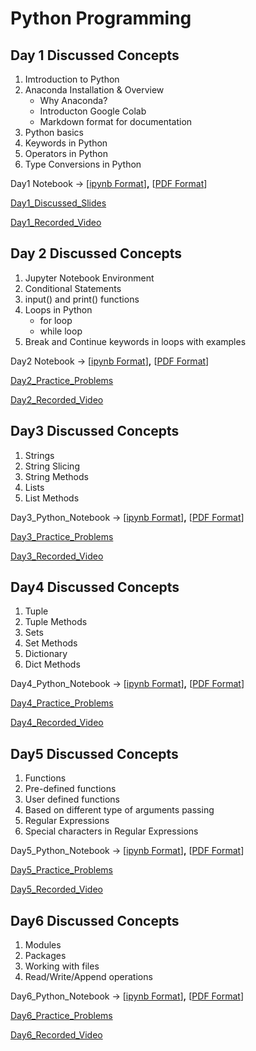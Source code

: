# Python Programming


## Day 1 Discussed Concepts

1. Imtroduction to Python
2. Anaconda Installation & Overview
    - Why Anaconda?
    - Introducton Google Colab
    - Markdown format for documentation
3. Python basics
4. Keywords in Python
4. Operators in Python
5. Type Conversions in Python

Day1 Notebook → [[ipynb Format](https://github.com/AP-Skill-Development-Corporation/Python-FDP-TEAM-1-1/blob/master/Day1_18May2020/Day1.ipynb)]**,** [[PDF Format](https://github.com/AP-Skill-Development-Corporation/Python-FDP-TEAM-1-1/blob/master/Day1_18May2020/Day1.pdf)]

[Day1_Discussed_Slides](https://github.com/AP-Skill-Development-Corporation/Python-FDP-TEAM-1-1/blob/master/Day1_18May2020/presentationDay1%20(1).pdf)

[Day1_Recorded_Video](https://transcripts.gotomeeting.com/#/s/c6060e7e64c28158f286520b552df4c391e2f44db9dce6b3c8ff0c8a6e28a3c2)

## Day 2 Discussed Concepts

1. Jupyter Notebook Environment
2. Conditional Statements
3. input() and print() functions
4. Loops in Python
    - for loop
    - while loop
5. Break and Continue keywords in loops with examples

Day2 Notebook → [[ipynb Format](https://github.com/AP-Skill-Development-Corporation/Python-FDP-TEAM-1-1/blob/master/Day2_19May2020/Day2.ipynb)]**,** [[PDF Format](https://github.com/AP-Skill-Development-Corporation/Python-FDP-TEAM-1-1/blob/master/Day2_19May2020/Day2.pdf)]

[Day2_Practice_Problems](https://github.com/AP-Skill-Development-Corporation/Python-FDP-TEAM-1-1/blob/master/Day2_19May2020/practice.ipynb)

[Day2_Recorded_Video](https://transcripts.gotomeeting.com/#/s/a13a7b9a53b183b3bfab87c4fab42aeaf03ca074f02323df49d3c6f7cefdd385)

## Day3 Discussed Concepts

1. Strings
2. String Slicing
3. String Methods
4. Lists
5. List Methods

Day3_Python_Notebook → [[ipynb Format](https://github.com/AP-Skill-Development-Corporation/Python-FDP-TEAM-1-1/blob/master/Day3_20May2020/Day3.ipynb)]**,** [[PDF Format](https://github.com/AP-Skill-Development-Corporation/Python-FDP-TEAM-1-1/blob/master/Day3_20May2020/Day3.pdf)]

[Day3_Practice_Problems](https://github.com/AP-Skill-Development-Corporation/Python-FDP-TEAM-1-1/blob/master/Day3_20May2020/Day3_practice_problems.ipynb)

[Day3_Recorded_Video](https://transcripts.gotomeeting.com/#/s/56c374a244de784081cc6f42d0f65ef55a525ac081c89a02b5b227c7bc45862c)

## Day4 Discussed Concepts

1. Tuple
2. Tuple Methods
3. Sets
4. Set Methods
5. Dictionary
6. Dict Methods

Day4_Python_Notebook → [[ipynb Format](https://github.com/AP-Skill-Development-Corporation/Python-FDP-TEAM-1-1/blob/master/Day4_21May2020/Day4.ipynb)]**,** [[PDF Format](https://github.com/AP-Skill-Development-Corporation/Python-FDP-TEAM-1-1/blob/master/Day4_21May2020/Day4.pdf)]

[Day4_Practice_Problems](https://github.com/AP-Skill-Development-Corporation/Python-FDP-TEAM-1-1/blob/master/Day4_21May2020/Day4_Practice_Problems.ipynb)

[Day4_Recorded_Video](https://transcripts.gotomeeting.com/#/s/87146b40cd994999352cd29e281c41e7ba7c1996486a10808b46f8e3aa98c04b)

## Day5 Discussed Concepts

1. Functions
2. Pre-defined functions
3. User defined functions
4. Based on different type of arguments passing
5. Regular Expressions
6. Special characters in Regular Expressions

Day5_Python_Notebook → [[ipynb Format](https://github.com/AP-Skill-Development-Corporation/Python-FDP-TEAM-1-1/blob/master/Day5_22May2020/Day5-PythonProgramming.ipynb)]**,** [[PDF Format](notUpdated)]

[Day5_Practice_Problems](https://github.com/AP-Skill-Development-Corporation/Python-FDP-TEAM-1-1/blob/master/Day5_22May2020/Day5_practice.ipynb)

[Day5_Recorded_Video](https://transcripts.gotomeeting.com/#/s/7829e1b3a1addd824a09e2942c16ce8eac030728122ba06b033fed5834f8658c)

## Day6 Discussed Concepts

1. Modules
2. Packages
3. Working with files
4. Read/Write/Append operations

Day6_Python_Notebook → [[ipynb Format](NotUpdated)]**,** [[PDF Format](notUpdated)]

[Day6_Practice_Problems](https://github.com/AP-Skill-Development-Corporation/Python-FDP-TEAM-1-1/blob/master/Day6_23May2020/Day6_practice.ipynb)

[Day6_Recorded_Video](NotUpdated)

